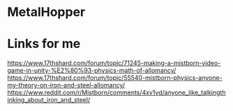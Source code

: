 ﻿# MetalHopper

# Links for me
https://www.17thshard.com/forum/topic/71245-making-a-mistborn-video-game-in-unity-%E2%80%93-physics-math-of-allomancy/
https://www.17thshard.com/forum/topic/55540-mistborn-physics-anyone-my-theory-on-iron-and-steel-allomancy/
https://www.reddit.com/r/Mistborn/comments/4xv1vd/anyone_like_talkingthinking_about_iron_and_steel/
